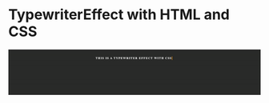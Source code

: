 # TypewriterEffect with HTML and CSS

![typewriter-htmlcss-only](https://github.com/sensei98/TypewriterEffect_w_CSS/blob/main/preview.gif)

